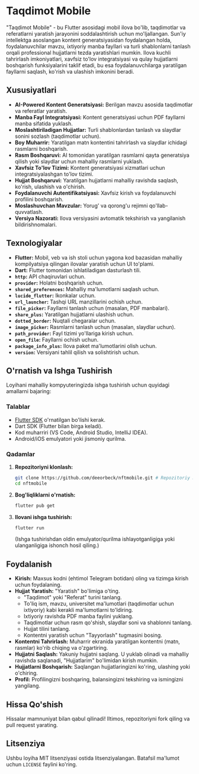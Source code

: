 # Taqdimot Mobile

"Taqdimot Mobile" - bu Flutter asosidagi mobil ilova bo'lib, taqdimotlar va referatlarni yaratish jarayonini soddalashtirish uchun mo'ljallangan. Sun'iy intellektga asoslangan kontent generatsiyasidan foydalangan holda, foydalanuvchilar mavzu, ixtiyoriy manba fayllari va turli shablonlarni tanlash orqali professional hujjatlarni tezda yaratishlari mumkin. Ilova kuchli tahrirlash imkoniyatlari, xavfsiz to'lov integratsiyasi va qulay hujjatlarni boshqarish funksiyalarini taklif etadi, bu esa foydalanuvchilarga yaratilgan fayllarni saqlash, ko'rish va ulashish imkonini beradi.

## Xususiyatlari

*   **AI-Powered Kontent Generatsiyasi:** Berilgan mavzu asosida taqdimotlar va referatlar yaratish.
*   **Manba Fayl Integratsiyasi:** Kontent generatsiyasi uchun PDF fayllarni manba sifatida yuklash.
*   **Moslashtiriladigan Hujjatlar:** Turli shablonlardan tanlash va slaydlar sonini sozlash (taqdimotlar uchun).
*   **Boy Muharrir:** Yaratilgan matn kontentini tahrirlash va slaydlar ichidagi rasmlarni boshqarish.
*   **Rasm Boshqaruvi:** AI tomonidan yaratilgan rasmlarni qayta generatsiya qilish yoki slaydlar uchun mahalliy rasmlarni yuklash.
*   **Xavfsiz To'lov Tizimi:** Kontent generatsiyasi xizmatlari uchun integratsiyalashgan to'lov tizimi.
*   **Hujjat Boshqaruvi:** Yaratilgan hujjatlarni mahalliy ravishda saqlash, ko'rish, ulashish va o'chirish.
*   **Foydalanuvchi Autentifikatsiyasi:** Xavfsiz kirish va foydalanuvchi profilini boshqarish.
*   **Moslashuvchan Mavzular:** Yorug' va qorong'u rejimni qo'llab-quvvatlash.
*   **Versiya Nazorati:** Ilova versiyasini avtomatik tekshirish va yangilanish bildirishnomalari.

## Texnologiyalar

*   **Flutter:** Mobil, veb va ish stoli uchun yagona kod bazasidan mahalliy kompilyatsiya qilingan ilovalar yaratish uchun UI to'plami.
*   **Dart:** Flutter tomonidan ishlatiladigan dasturlash tili.
*   **`http`:** API chaqiruvlari uchun.
*   **`provider`:** Holatni boshqarish uchun.
*   **`shared_preferences`:** Mahalliy ma'lumotlarni saqlash uchun.
*   **`lucide_flutter`:** Ikonkalar uchun.
*   **`url_launcher`:** Tashqi URL manzillarini ochish uchun.
*   **`file_picker`:** Fayllarni tanlash uchun (masalan, PDF manbalari).
*   **`share_plus`:** Yaratilgan hujjatlarni ulashish uchun.
*   **`dotted_border`:** Nuqtali chegaralar uchun.
*   **`image_picker`:** Rasmlarni tanlash uchun (masalan, slaydlar uchun).
*   **`path_provider`:** Fayl tizimi yo'llariga kirish uchun.
*   **`open_file`:** Fayllarni ochish uchun.
*   **`package_info_plus`:** Ilova paket ma'lumotlarini olish uchun.
*   **`version`:** Versiyani tahlil qilish va solishtirish uchun.

## O'rnatish va Ishga Tushirish

Loyihani mahalliy kompyuteringizda ishga tushirish uchun quyidagi amallarni bajaring:

### Talablar

*   [Flutter SDK](https://flutter.dev/docs/get-started/install) o'rnatilgan bo'lishi kerak.
*   Dart SDK (Flutter bilan birga keladi).
*   Kod muharriri (VS Code, Android Studio, IntelliJ IDEA).
*   Android/iOS emulyatori yoki jismoniy qurilma.

### Qadamlar

1.  **Repozitoriyni klonlash:**
    ```bash
    git clone https://github.com/deeorbeck/nftmobile.git # Repozitoriy manzilingizni o'zgartiring
    cd nftmobile
    ```

2.  **Bog'liqliklarni o'rnatish:**
    ```bash
    flutter pub get
    ```

3.  **Ilovani ishga tushirish:**
    ```bash
    flutter run
    ```
    (Ishga tushirishdan oldin emulyator/qurilma ishlayotganligiga yoki ulanganligiga ishonch hosil qiling.)

## Foydalanish

*   **Kirish:** Maxsus kodni (ehtimol Telegram botidan) oling va tizimga kirish uchun foydalaning.
*   **Hujjat Yaratish:** "Yaratish" bo'limiga o'ting.
    *   "Taqdimot" yoki "Referat" turini tanlang.
    *   To'liq ism, mavzu, universitet ma'lumotlari (taqdimotlar uchun ixtiyoriy) kabi kerakli ma'lumotlarni to'ldiring.
    *   Ixtiyoriy ravishda PDF manba faylini yuklang.
    *   Taqdimotlar uchun rasm qo'shish, slaydlar soni va shablonni tanlang.
    *   Hujjat tilini tanlang.
    *   Kontentni yaratish uchun "Tayyorlash" tugmasini bosing.
*   **Kontentni Tahrirlash:** Muharrir ekranida yaratilgan kontentni (matn, rasmlar) ko'rib chiqing va o'zgartiring.
*   **Hujjatni Saqlash:** Yakuniy hujjatni saqlang. U yuklab olinadi va mahalliy ravishda saqlanadi, "Hujjatlarim" bo'limidan kirish mumkin.
*   **Hujjatlarni Boshqarish:** Saqlangan hujjatlaringizni ko'ring, ulashing yoki o'chiring.
*   **Profil:** Profilingizni boshqaring, balansingizni tekshiring va ismingizni yangilang.

## Hissa Qo'shish

Hissalar mamnuniyat bilan qabul qilinadi! Iltimos, repozitoriyni fork qiling va pull request yarating.

## Litsenziya

Ushbu loyiha MIT litsenziyasi ostida litsenziyalangan. Batafsil ma'lumot uchun `LICENSE` faylini ko'ring.